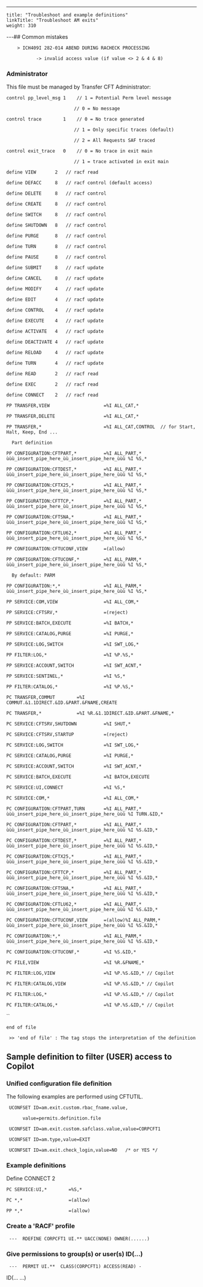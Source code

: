 ---
    title: "Troubleshoot and example definitions"
    linkTitle: "Troubleshoot AM exits"
    weight: 310
---## Common mistakes

`    > ICH409I 282-014 ABEND DURING RACHECK PROCESSING`

`           -> invalid access value (if value <> 2 & 4 & 8)`

### Administrator

This file must be managed by Transfer CFT Administrator:

`control pp_level_msg 1    // 1 = Potential Perm level message`

`                         // 0 = No message`

`control trace        1    // 0 = No trace generated`

`                         // 1 = Only specific traces (default)`

`                         // 2 = All Requests SAF traced`

`control exit_trace   0    // 0 = No trace in exit main`

`                         // 1 = trace activated in exit main`

`define VIEW       2   // racf read`

`define DEFACC     8   // racf control (default access)`

`define DELETE     8   // racf control`

`define CREATE     8   // racf control`

`define SWITCH     8   // racf control`

`define SHUTDOWN   8   // racf control`

`define PURGE      8   // racf control`

`define TURN       8   // racf control`

`define PAUSE      8   // racf control`

`define SUBMIT     8   // racf update`

`define CANCEL     8   // racf update`

`define MODIFY     4   // racf update`

`define EDIT       4   // racf update`

`define CONTROL    4   // racf update`

`define EXECUTE    4   // racf update`

`define ACTIVATE   4   // racf update`

`define DEACTIVATE 4   // racf update`

`define RELOAD     4   // racf update`

`define TURN       4   // racf update`

`define READ       2   // racf read`

`define EXEC       2   // racf read`

`define CONNECT    2   // racf read`

`PP TRANSFER,VIEW                    =%I ALL_CAT,*`

`PP TRANSFER,DELETE                  =%I ALL_CAT,*`

`PP TRANSFER,*                       =%I ALL_CAT,CONTROL  // for Start, Halt, Keep, End ...`

`  Part definition`

`PP CONFIGURATION:CFTPART,*          =%I ALL_PART,* ùùù_insert_pipe_here_ùù_insert_pipe_here_ùùù %I %S,*`

`PP CONFIGURATION:CFTDEST,*          =%I ALL_PART,* ùùù_insert_pipe_here_ùù_insert_pipe_here_ùùù %I %S,*`

`PP CONFIGURATION:CFTX25,*           =%I ALL_PART,* ùùù_insert_pipe_here_ùù_insert_pipe_here_ùùù %I %S,*`

`PP CONFIGURATION:CFTTCP,*           =%I ALL_PART,* ùùù_insert_pipe_here_ùù_insert_pipe_here_ùùù %I %S,*`

`PP CONFIGURATION:CFTSNA,*           =%I ALL_PART,* ùùù_insert_pipe_here_ùù_insert_pipe_here_ùùù %I %S,*`

`PP CONFIGURATION:CFTLU62,*          =%I ALL_PART,* ùùù_insert_pipe_here_ùù_insert_pipe_here_ùùù %I %S,*`

`PP CONFIGURATION:CFTUCONF,VIEW      =(allow)`

`PP CONFIGURATION:CFTUCONF,*         =%I ALL_PARM,* ùùù_insert_pipe_here_ùù_insert_pipe_here_ùùù %I %S,*`

`  By default: PARM`

`PP CONFIGURATION:*,*                =%I ALL_PARM,* ùùù_insert_pipe_here_ùù_insert_pipe_here_ùùù %I %S,*`

`PP SERVICE:COM,VIEW                 =%I ALL_COM,*`

`PP SERVICE:CFTSRV,*                 =(reject)`

`PP SERVICE:BATCH,EXECUTE            =%I BATCH,*`

`PP SERVICE:CATALOG,PURGE            =%I PURGE,*`

`PP SERVICE:LOG,SWITCH               =%I SWT_LOG,*`

`PP FILTER:LOG,*                     =%I %P.%S,*`

`PP SERVICE:ACCOUNT,SWITCH           =%I SWT_ACNT,*`

`PP SERVICE:SENTINEL,*               =%I %S,*`

`PP FILTER:CATALOG,*                 =%I %P.%S,*`

`PC TRANSFER,COMMUT        =%I COMMUT.&1.1DIRECT.&ID.&PART.&FNAME,CREATE`

`PC TRANSFER,*             =%I %R.&1.1DIRECT.&ID.&PART.&FNAME,*`

`PC SERVICE:CFTSRV,SHUTDOWN          =%I SHUT,*`

`PC SERVICE:CFTSRV,STARTUP           =(reject)`

`PC SERVICE:LOG,SWITCH               =%I SWT_LOG,*`

`PC SERVICE:CATALOG,PURGE            =%I PURGE,*`

`PC SERVICE:ACCOUNT,SWITCH           =%I SWT_ACNT,*`

`PC SERVICE:BATCH,EXECUTE            =%I BATCH,EXECUTE`

`PC SERVICE:UI,CONNECT               =%I %S,*`

`PC SERVICE:COM,*                    =%I ALL_COM,*`

`PC CONFIGURATION:CFTPART,TURN       =%I ALL_PART,* ùùù_insert_pipe_here_ùù_insert_pipe_here_ùùù %I TURN.&ID,*`

`PC CONFIGURATION:CFTPART,*          =%I ALL_PART,* ùùù_insert_pipe_here_ùù_insert_pipe_here_ùùù %I %S.&ID,*`

`PC CONFIGURATION:CFTDEST,*          =%I ALL_PART,* ùùù_insert_pipe_here_ùù_insert_pipe_here_ùùù %I %S.&ID,*`

`PC CONFIGURATION:CFTX25,*           =%I ALL_PART,* ùùù_insert_pipe_here_ùù_insert_pipe_here_ùùù %I %S.&ID,*`

`PC CONFIGURATION:CFTTCP,*           =%I ALL_PART,* ùùù_insert_pipe_here_ùù_insert_pipe_here_ùùù %I %S.&ID,*`

`PC CONFIGURATION:CFTSNA,*           =%I ALL_PART,* ùùù_insert_pipe_here_ùù_insert_pipe_here_ùùù %I %S.&ID,*`

`PC CONFIGURATION:CFTLU62,*          =%I ALL_PART,* ùùù_insert_pipe_here_ùù_insert_pipe_here_ùùù %I %S.&ID,*`

`PC CONFIGURATION:CFTUCONF,VIEW      =(allow)%I ALL_PARM,* ùùù_insert_pipe_here_ùù_insert_pipe_here_ùùù %I %S.&ID,*`

`PC CONFIGURATION:*,*                =%I ALL_PARM,* ùùù_insert_pipe_here_ùù_insert_pipe_here_ùùù %I %S.&ID,*`

`PC CONFIGURATION:CFTUCONF,*         =%I %S.&ID,*`

`PC FILE,VIEW                        =%I %R.&FNAME,*`

`PC FILTER:LOG,VIEW                  =%I %P.%S.&ID,* // Copilot`

`PC FILTER:CATALOG,VIEW              =%I %P.%S.&ID,* // Copilot`

`PC FILTER:LOG,*                     =%I %P.%S.&ID,* // Copilot`

`PC FILTER:CATALOG,*                 =%I %P.%S.&ID,* // Copilot`

``

`end of file`

` >> 'end of file' : The tag stops the interpretation of the definition`

## Sample definition to filter (USER) access to Copilot

### Unified configuration file definition

The following examples are performed using CFTUTIL.

` UCONFSET ID=am.exit.custom.rbac_fname.value,`

`      value=permits.definition.file`

` UCONFSET ID=am.exit.custom.safclass.value,value=CORPCFT1`

` UCONFSET ID=am.type,value=EXIT`

` UCONFSET ID=am.exit.check_login,value=NO   /* or YES */`

### Example definitions

Define CONNECT 2

`PC SERVICE:UI,*        =%S,*`

`PC *,*                 =(allow)`

`PP *,*                 =(allow)`

### Create a 'RACF' profile

` ---  RDEFINE CORPCFT1 UI.** UACC(NONE) OWNER(......)`

### Give permissions to group(s) or user(s) ID(...)

` ---  PERMIT UI.**  CLASS(CORPCFT1) ACCESS(READ) -`

ID(... ...)
